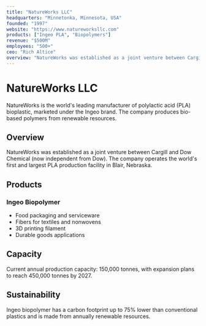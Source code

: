 ```yaml
---
title: "NatureWorks LLC"
headquarters: "Minnetonka, Minnesota, USA"
founded: "1997"
website: "https://www.natureworksllc.com"
products: ["Ingeo PLA", "Biopolymers"]
revenue: "$500M"
employees: "500+"
ceo: "Rich Altice"
overview: "NatureWorks was established as a joint venture between Cargill and Dow Chemical (now independent from Dow). The company operates the world's first and largest PLA production facility in Blair, Nebraska."
---
```


# NatureWorks LLC

NatureWorks is the world's leading manufacturer of polylactic acid (PLA) bioplastic, marketed under the Ingeo brand. The company produces bio-based polymers from renewable resources.

## Overview

NatureWorks was established as a joint venture between Cargill and Dow Chemical (now independent from Dow). The company operates the world's first and largest PLA production facility in Blair, Nebraska.

## Products

### Ingeo Biopolymer
- Food packaging and serviceware
- Fibers for textiles and nonwovens
- 3D printing filament
- Durable goods applications

## Capacity

Current annual production capacity: 150,000 tonnes, with expansion plans to reach 450,000 tonnes by 2027.

## Sustainability

Ingeo biopolymer has a carbon footprint up to 75% lower than conventional plastics and is made from annually renewable resources.
